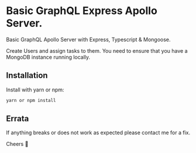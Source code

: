 # Basic GraphQL Express Apollo Server.

Basic GraphQL Apollo Server with Express, Typescript & Mongoose.

Create Users and assign tasks to them. You need to ensure that you have a MongoDB instance running locally.

## Installation

Install with yarn or npm:

```bash
yarn or npm install
```

## Errata

If anything breaks or does not work as expected please contact me for a fix.

Cheers 🍻
